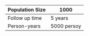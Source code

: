 | Population Size | 1000    |
|-----------------|---------|
| Follow up time  | 5 years |
| Person-years    | 5000 persoy